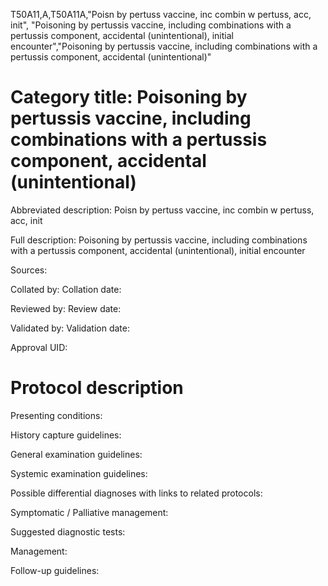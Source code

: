 T50A11,A,T50A11A,"Poisn by pertuss vaccine, inc combin w pertuss, acc, init", "Poisoning by pertussis vaccine, including combinations with a pertussis component, accidental (unintentional), initial encounter","Poisoning by pertussis vaccine, including combinations with a pertussis component, accidental (unintentional)"
# Category title: Poisoning by pertussis vaccine, including combinations with a pertussis component, accidental (unintentional)

Abbreviated description: Poisn by pertuss vaccine, inc combin w pertuss, acc, init

Full description: Poisoning by pertussis vaccine, including combinations with a pertussis component, accidental (unintentional), initial encounter

Sources:

Collated by:
Collation date:

Reviewed by:
Review date:

Validated by:
Validation date:

Approval UID:

# Protocol description

Presenting conditions:

History capture guidelines:

General examination guidelines:

Systemic examination guidelines:

Possible differential diagnoses with links to related protocols:

Symptomatic / Palliative management:

Suggested diagnostic tests:

Management:

Follow-up guidelines:
